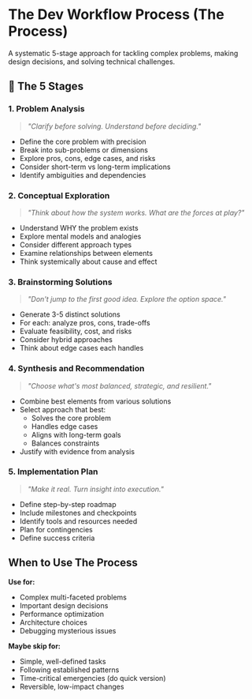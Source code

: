 # The Dev Workflow Process (The Process)

A systematic 5-stage approach for tackling complex problems, making design decisions, and solving technical challenges.

## 🔁 The 5 Stages

### 1. Problem Analysis
> *"Clarify before solving. Understand before deciding."*

- Define the core problem with precision
- Break into sub-problems or dimensions
- Explore pros, cons, edge cases, and risks
- Consider short-term vs long-term implications
- Identify ambiguities and dependencies

### 2. Conceptual Exploration
> *"Think about how the system works. What are the forces at play?"*

- Understand WHY the problem exists
- Explore mental models and analogies
- Consider different approach types
- Examine relationships between elements
- Think systemically about cause and effect

### 3. Brainstorming Solutions
> *"Don't jump to the first good idea. Explore the option space."*

- Generate 3-5 distinct solutions
- For each: analyze pros, cons, trade-offs
- Evaluate feasibility, cost, and risks
- Consider hybrid approaches
- Think about edge cases each handles

### 4. Synthesis and Recommendation
> *"Choose what's most balanced, strategic, and resilient."*

- Combine best elements from various solutions
- Select approach that best:
  - Solves the core problem
  - Handles edge cases
  - Aligns with long-term goals
  - Balances constraints
- Justify with evidence from analysis

### 5. Implementation Plan
> *"Make it real. Turn insight into execution."*

- Define step-by-step roadmap
- Include milestones and checkpoints
- Identify tools and resources needed
- Plan for contingencies
- Define success criteria

## When to Use The Process

**Use for:**
- Complex multi-faceted problems
- Important design decisions
- Performance optimization
- Architecture choices
- Debugging mysterious issues

**Maybe skip for:**
- Simple, well-defined tasks
- Following established patterns
- Time-critical emergencies (do quick version)
- Reversible, low-impact changes